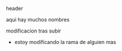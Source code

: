 header

aqui hay muchos nombres

modificacion tras subir

* estoy modificando la rama de alguien mas